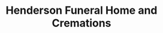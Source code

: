 ---
title: "Henderson Funeral Home and Cremations"
url: /olive-branch/henderson-funeral-home-and-cremations/
shop: Bestattungen
---